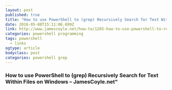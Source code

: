 ```yaml
---
layout: post 
published: true 
title: "How to use PowerShell to (grep) Recursively Search for Text Within Files on Windows – JamesCoyle.net" 
date: 2016-05-08T15:11:06.699Z 
link: http://www.jamescoyle.net/how-to/1205-how-to-use-powershell-to-recursively-search-for-text-within-files-on-windows 
categories: powershell programming
tags: powershell
  - links
ogtype: article 
bodyclass: post 
categories: powershell grep
---
```


### How to use PowerShell to (grep) Recursively Search for Text Within Files on Windows – JamesCoyle.net" 